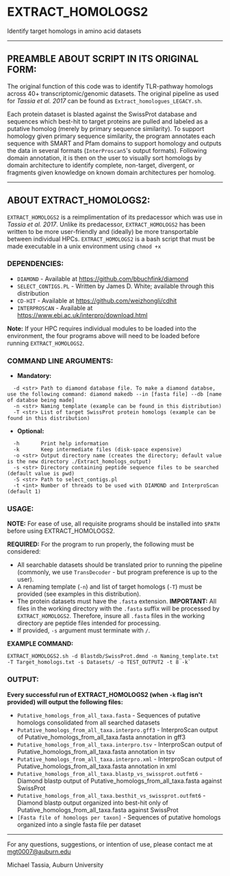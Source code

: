 # EXTRACT_HOMOLOGS2
Identify target homologs in amino acid datasets

________________________________________________________________________________________________________________________________________
## PREAMBLE ABOUT SCRIPT IN ITS ORIGINAL FORM:
The original function of this code was to identify TLR-pathway homologs across 40+ transcriptomic/genomic datasets.
The original pipeline as used for *Tassia et al. 2017* can be found as `Extract_homologues_LEGACY.sh`.

Each protein dataset is blasted against the SwissProt database and sequences which best-hit to target proteins are pulled and labeled as a putative homolog (merely by primary sequence similarity). 
To support homology given primary sequence similarity, the program annotates each sequence with SMART and Pfam domains to support homology and outputs the data in several formats (`InterProscan5`'s output formats). 
Following domain annotation, it is then on the user to visually sort homologs by domain architecture to identify complete, non-target, divergent, or fragments given knowledge on known domain architectures per homolog. 
________________________________________________________________________________________________________________________________________

## ABOUT EXTRACT_HOMOLOGS2:
`EXTRACT_HOMOLOGS2` is a reimplimentation of its predacessor which was use in *Tassia et al. 2017*. Unlike its predacessor, `EXTRACT_HOMOLOGS2` has been written to be more user-friendly and (ideally) be more transportable between individual HPCs.
`EXTRACT_HOMOLOGS2` is a bash script that must be made executable in a unix environment using `chmod +x`

### DEPENDENCIES:
- `DIAMOND` - Available at https://github.com/bbuchfink/diamond
- `SELECT_CONTIGS.PL` - Written by James D. White; available through this distribution
- `CD-HIT` - Available at https://github.com/weizhongli/cdhit
- `INTERPROSCAN` - Available at https://www.ebi.ac.uk/interpro/download.html

**Note:** If your HPC requires individual modules to be loaded into the environment, the four programs above will need to be loaded before running `EXTRACT_HOMOLOGS2`.

### COMMAND LINE ARGUMENTS:
- **Mandatory:**
```
  -d <str> Path to diamond database file. To make a diamond databse, use the following command: diamond makedb --in [fasta file] --db [name of databse being made]
  -n <str> Naming template (example can be found in this distribution)
  -T <str> List of target SwissProt protein homologs (example can be found in this distribution)
```
- **Optional:**
```
  -h       Print help information
  -k       Keep intermediate files (disk-space expensive)
  -o <str> Output directory name (creates the directory; default value is the new directory ./Extract_homologs_output)
  -s <str> Directory containing peptide sequence files to be searched (default value is pwd)
  -S <str> Path to select_contigs.pl
  -t <int> Number of threads to be used with DIAMOND and InterproScan (default 1)
```

### USAGE:

**NOTE:** For ease of use, all requisite programs should be installed into `$PATH` before using EXTRACT_HOMOLOGS2. 

**REQUIRED:** For the program to run properly, the following must be considered:
- All searchable datasets should be translated prior to running the pipeline (commonly, we use `TransDecoder` - but program preference is up to the user).
- A renaming template (`-n`) and list of target homologs (`-T`) must be provided (see examples in this distribution).
- The protein datasets must have the `.fasta` extension. **IMPORTANT:** All files in the working directory with the `.fasta` suffix will be processed by `EXTRACT_HOMOLOGS2`. Therefore, insure all `.fasta` files in the working directory are peptide files intended for processing.
- If provided, `-s` argument must terminate with `/`.

**EXAMPLE COMMAND:** 
```
EXTRACT_HOMOLOGS2.sh -d Blastdb/SwissProt.dmnd -n Naming_template.txt -T Target_homologs.txt -s Datasets/ -o TEST_OUTPUT2 -t 8 -k`
```

### OUTPUT:
**Every successful run of EXTRACT_HOMOLOGS2 (when `-k` flag isn't provided) will output the following files:**

- `Putative_homologs_from_all_taxa.fasta` - Sequences of putative homologs consolidated from all searched datasets
- `Putative_homologs_from_all_taxa.interpro.gff3` - InterproScan output of Putative_homologs_from_all_taxa.fasta annotation in gff3
- `Putative_homologs_from_all_taxa.interpro.tsv` - InterproScan output of Putative_homologs_from_all_taxa.fasta annotation in tsv
- `Putative_homologs_from_all_taxa.interpro.xml` - InterproScan output of Putative_homologs_from_all_taxa.fasta annotation in xml
- `Putative_homologs_from_all_taxa.blastp_vs_swissprot.outfmt6` - Diamond blastp output of Putative_homologs_from_all_taxa.fasta against SwissProt
- `Putative_homologs_from_all_taxa.besthit_vs_swissprot.outfmt6` - Diamond blastp output organized into best-hit only of Putative_homologs_from_all_taxa.fasta against SwissProt
- `[Fasta file of homologs per taxon]` - Sequences of putative homologs organized into a single fasta file per dataset
________________________________________________________________________________________________________________________________________

For any questions, suggestions, or intention of use, please contact me at mgt0007@auburn.edu

Michael Tassia,
Auburn University
